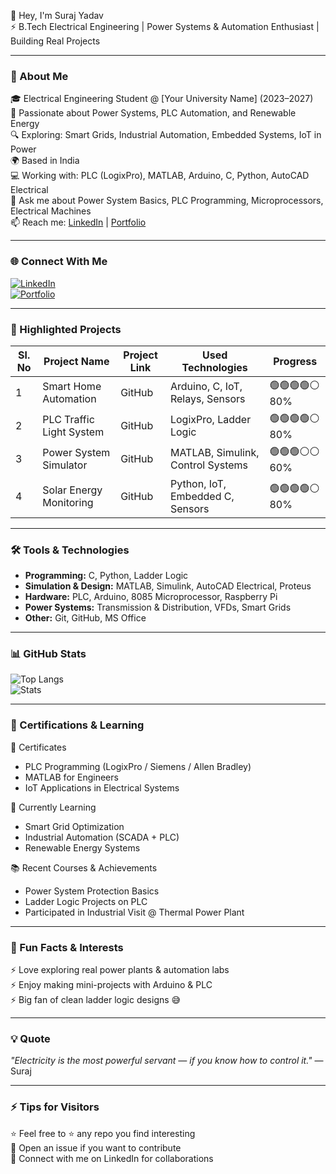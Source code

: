 👋 Hey, I'm Suraj Yadav  
⚡ B.Tech Electrical Engineering | Power Systems & Automation Enthusiast | Building Real Projects  

---

### 🌟 About Me  
🎓 Electrical Engineering Student @ [Your University Name] (2023–2027)  
🧠 Passionate about Power Systems, PLC Automation, and Renewable Energy  
🔍 Exploring: Smart Grids, Industrial Automation, Embedded Systems, IoT in Power  
🌍 Based in India  
💻 Working with: PLC (LogixPro), MATLAB, Arduino, C, Python, AutoCAD Electrical  
💬 Ask me about Power System Basics, PLC Programming, Microprocessors, Electrical Machines  
📫 Reach me: [LinkedIn](https://www.linkedin.com/in/suraj-yadav-1a5729293/) | [Portfolio](#)  

---

### 🌐 Connect With Me  
[![LinkedIn](https://img.shields.io/badge/LinkedIn-Connect-blue)](https://www.linkedin.com/in/suraj-yadav-1a5729293/)  
[![Portfolio](https://img.shields.io/badge/Portfolio-Visit-lightgrey)](#)  

---

### 🚀 Highlighted Projects  

| Sl. No | Project Name              | Project Link | Used Technologies                        | Progress |
|--------|----------------------------|-------------|------------------------------------------|----------|
| 1      | Smart Home Automation      | GitHub      | Arduino, C, IoT, Relays, Sensors         | 🟢🟢🟢🟢⚪ 80% |
| 2      | PLC Traffic Light System   | GitHub      | LogixPro, Ladder Logic                   | 🟢🟢🟢🟢⚪ 80% |
| 3      | Power System Simulator     | GitHub      | MATLAB, Simulink, Control Systems        | 🟢🟢🟢⚪⚪ 60% |
| 4      | Solar Energy Monitoring    | GitHub      | Python, IoT, Embedded C, Sensors         | 🟢🟢🟢🟢⚪ 80% |

---

### 🛠️ Tools & Technologies  
- **Programming:** C, Python, Ladder Logic  
- **Simulation & Design:** MATLAB, Simulink, AutoCAD Electrical, Proteus  
- **Hardware:** PLC, Arduino, 8085 Microprocessor, Raspberry Pi  
- **Power Systems:** Transmission & Distribution, VFDs, Smart Grids  
- **Other:** Git, GitHub, MS Office  

---

### 📊 GitHub Stats  
![Top Langs](https://github-readme-stats.vercel.app/api/top-langs/?username=YOUR_GITHUB_USERNAME&layout=compact&hide=Jupyter%20Notebook)  
![Stats](https://github-readme-stats.vercel.app/api?username=YOUR_GITHUB_USERNAME&show_icons=true&count_private=true&theme=radical)  

---

### 🏅 Certifications & Learning  
📁 Certificates  
- PLC Programming (LogixPro / Siemens / Allen Bradley)  
- MATLAB for Engineers  
- IoT Applications in Electrical Systems  

🧪 Currently Learning  
- Smart Grid Optimization  
- Industrial Automation (SCADA + PLC)  
- Renewable Energy Systems  

📚 Recent Courses & Achievements  
- Power System Protection Basics  
- Ladder Logic Projects on PLC  
- Participated in Industrial Visit @ Thermal Power Plant  

---

### 💬 Fun Facts & Interests  
⚡ Love exploring real power plants & automation labs  
⚡ Enjoy making mini-projects with Arduino & PLC  
⚡ Big fan of clean ladder logic designs 😅  

---

### 💡 Quote  
*"Electricity is the most powerful servant — if you know how to control it."* — Suraj  

---

### ⚡ Tips for Visitors  
⭐ Feel free to ⭐ any repo you find interesting  
💬 Open an issue if you want to contribute  
🚀 Connect with me on LinkedIn for collaborations  
